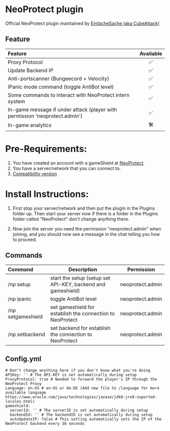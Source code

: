 # NeoProtect plugin
Official NeoProtect plugin maintained by [EinfacheSache (aka CubeAttack)](https://github.com/EinfacheSache)


## Feature

| Feature                                                                     |      Available      |
|:----------------------------------------------------------------------------|:-------------------:|
| Proxy Protocol                                                              | :white_check_mark:  |
| Update Backend IP                                                           | :white_check_mark:  |
| Anti-portscanner (Bungeecord + Velocity)                                    | :white_check_mark:  |
| IPanic mode command (toggle AntiBot level)                                  | :white_check_mark:  |
| Some commands to interact with NeoProtect intern system                     | :white_check_mark:  |
| In-game message if under attack (player with permission 'neoprotect.admin') | :white_check_mark:  |
| In-game analytics                                                           | :hammer_and_wrench: |


Pre-Requirements:
=================
1) You have created an account with a gameShield at [NeoProtect](https://neoprotect.net).
2) You have a server/network that you can connect to.
3) [Compatibility version](https://github.com/NeoProtect/NeoPlugin/blob/master/SECURITY.md)
 
  
Install Instructions:
=====================
1) First stop your server/network and then put the plugin in the Plugins folder up.
   Then start your server now if there is a folder in the Plugins folder called "NeoProtect" 
   don't change anything there.

2) Now join the server you need the permission "neoprotect.admin" when joining, 
   and you should now see a message in the chat telling you how to proceed.


## Commands

| Command           | Description                                                 | Permission       |
|:------------------|-------------------------------------------------------------|------------------|
| /np setup         | start the setup (setup set API-KEY, backend and gameshield) | neoprotect.admin |
| /np ipanic        | toggle AntiBot level                                        | neoprotect.admin |
| /np setgameshield | set gameshield for establish the connection to NeoProtect   | neoprotect.admin |
| /np setbackend    | set backend for establish the connection to NeoProtect      | neoprotect.admin |

## Config.yml 
```
# Don't change anything here if you don't know what you're doing
APIKey: '' # The API-KEY is set automatically during setup
ProxyProtocol: true # Needed to forward the player's IP through the NeoProtect Proxy
Language: en-US # en-US or de-DE (Add new file to /language for more available language https://www.oracle.com/java/technologies/javase/jdk8-jre8-suported-locales.html)
gameshield:
  serverId: '' # The serverID is set automatically during setup
  backendId: '' # The backendID is set automatically during setup
  autoUpdateIP: false # This setting automatically sets the IP of the NeoProtect backend every 30 seconds
```
